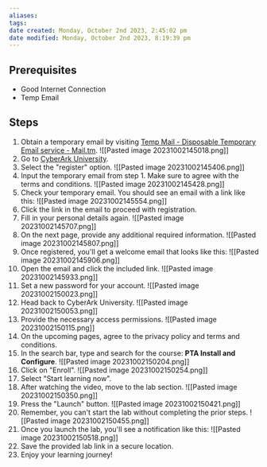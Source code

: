 ```yaml
---
aliases: 
tags: 
date created: Monday, October 2nd 2023, 2:45:02 pm
date modified: Monday, October 2nd 2023, 8:19:39 pm
---
```


## Prerequisites

- Good Internet Connection 
- Temp Email  

## Steps

1. Obtain a temporary email by visiting [Temp Mail - Disposable Temporary Email service - Mail.tm](https://mail.tm/en/). ![[Pasted image 20231002145018.png]]
2. Go to [CyberArk University](https://training.cyberark.com/learn).
3. Select the "register" option. ![[Pasted image 20231002145406.png]]
4. Input the temporary email from step 1. Make sure to agree with the terms and conditions. ![[Pasted image 20231002145428.png]]
5. Check your temporary email. You should see an email with a link like this: ![[Pasted image 20231002145554.png]]
6. Click the link in the email to proceed with registration.
7. Fill in your personal details again. ![[Pasted image 20231002145707.png]]
8. On the next page, provide any additional required information. ![[Pasted image 20231002145807.png]]
9. Once registered, you'll get a welcome email that looks like this: ![[Pasted image 20231002145906.png]]
10. Open the email and click the included link. ![[Pasted image 20231002145933.png]]
11. Set a new password for your account. ![[Pasted image 20231002150023.png]]
12. Head back to CyberArk University. ![[Pasted image 20231002150053.png]]
13. Provide the necessary access permissions. ![[Pasted image 20231002150115.png]]
14. On the upcoming pages, agree to the privacy policy and terms and conditions.
15. In the search bar, type and search for the course: **PTA Install and Configure**. ![[Pasted image 20231002150204.png]]
16. Click on "Enroll". ![[Pasted image 20231002150254.png]]
17. Select "Start learning now".
18. After watching the video, move to the lab section. ![[Pasted image 20231002150350.png]]
19. Press the "Launch" button. ![[Pasted image 20231002150421.png]]
20. Remember, you can't start the lab without completing the prior steps. ![[Pasted image 20231002150455.png]]
21. Once you launch the lab, you'll see a notification like this: ![[Pasted image 20231002150518.png]]
22. Save the provided lab link in a secure location.
23. Enjoy your learning journey!

